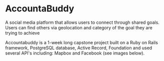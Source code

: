 <h1>AccountaBuddy</h1>

<p>A social media platform that allows users to connect through shared goals. Users can find others via geolocation and category of the goal they are trying to achieve</p>

<p>Accountabuddy is a 1-week long capstone project built on a Ruby on Rails framework, PostgreSQL database, Active Record, Foundation and used several API's including: Mapbox and Facebook (see images below). </p>
